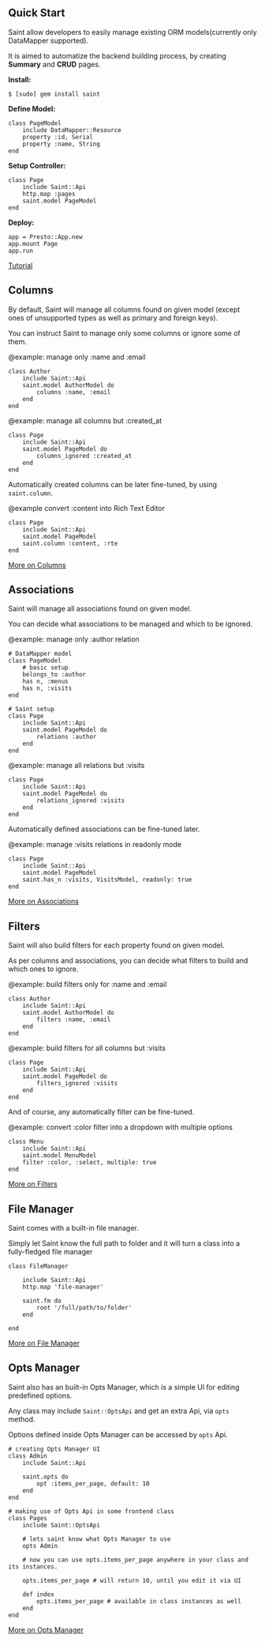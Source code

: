 Quick Start
---

Saint allow developers to easily manage existing ORM models(currently only DataMapper supported).

It is aimed to automatize the backend building process, by creating **Summary** and **CRUD** pages.

**Install:**

    $ [sudo] gem install saint

**Define Model:**

    class PageModel
        include DataMapper::Resource
        property :id, Serial
        property :name, String
    end


**Setup Controller:**

    class Page
        include Saint::Api
        http.map :pages
        saint.model PageModel
    end


**Deploy:**

    app = Presto::App.new
    app.mount Page
    app.run


[Tutorial](http://demo.saintrb.org/)

Columns
---

By default, Saint will manage all columns found on given model
(except ones of unsupported types as well as primary and foreign keys).

You can instruct Saint to manage only some columns or ignore some of them.

@example: manage only :name and :email

    class Author
        include Saint::Api
        saint.model AuthorModel do
            columns :name, :email
        end
    end

@example: manage all columns but :created_at

    class Page
        include Saint::Api
        saint.model PageModel do
            columns_ignored :created_at
        end
    end

Automatically created columns can be later fine-tuned, by using `saint.column`.

@example convert :content into Rich Text Editor

    class Page
        include Saint::Api
        saint.model PageModel
        saint.column :content, :rte
    end

[More on Columns](http://saintrb.org/Columns.md)


Associations
---

Saint will manage all associations found on given model.

You can decide what associations to be managed and which to be ignored.

@example: manage only :author relation

    # DataMapper model
    class PageModel
        # basic setup
        belongs_to :author
        has n, :menus
        has n, :visits
    end

    # Saint setup
    class Page
        include Saint::Api
        saint.model PageModel do
            relations :author
        end
    end

@example: manage all relations but :visits

    class Page
        include Saint::Api
        saint.model PageModel do
            relations_ignored :visits
        end
    end

Automatically defined associations can be fine-tuned later.

@example: manage :visits relations in readonly mode

    class Page
        include Saint::Api
        saint.model PageModel
        saint.has_n :visits, VisitsModel, readonly: true
    end

[More on Associations](http://saintrb.org/Associations.md)

Filters
---

Saint will also build filters for each property found on given model.

As per columns and associations, you can decide what filters to build and which ones to ignore.

@example: build filters only for :name and :email

    class Author
        include Saint::Api
        saint.model AuthorModel do
            filters :name, :email
        end
    end

@example: build filters for all columns but :visits

    class Page
        include Saint::Api
        saint.model PageModel do
            filters_ignored :visits
        end
    end

And of course, any automatically filter can be fine-tuned.

@example: convert :color filter into a dropdown with multiple options

    class Menu
        include Saint::Api
        saint.model MenuModel
        filter :color, :select, multiple: true
    end


[More on Filters](http://saintrb.org/Filters.md)

File Manager
---

Saint comes with a built-in file manager.

Simply let Saint know the full path to folder and it will turn a class into a fully-fledged file manager

    class FileManager

        include Saint::Api
        http.map 'file-manager'

        saint.fm do
            root '/full/path/to/folder'
        end

    end


[More on File Manager](http://saintrb.org/FileManager.md)


Opts Manager
---

Saint also has an built-in Opts Manager, which is a simple UI for editing predefined options.

Any class may include `Saint::OptsApi` and get an extra Api, via `opts` method.

Options defined inside Opts Manager can be accessed by `opts` Api.

    # creating Opts Manager UI
    class Admin
        include Saint::Api

        saint.opts do
            opt :items_per_page, default: 10
        end
    end

    # making use of Opts Api in some frontend class
    class Pages
        include Saint::OptsApi

        # lets saint know what Opts Manager to use
        opts Admin

        # now you can use opts.items_per_page anywhere in your class and its instances.

        opts.items_per_page # will return 10, until you edit it via UI

        def index
            opts.items_per_page # available in class instances as well
        end
    end


[More on Opts Manager](http://saintrb.org/OptsManager.md)
